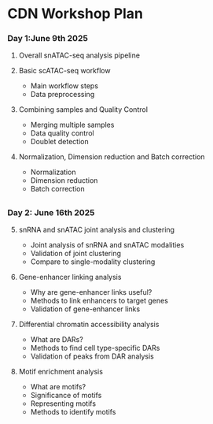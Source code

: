 # CDN Workshop Plan
   
   

### Day 1:June 9th 2025
    
1. Overall snATAC-seq analysis pipeline
2. Basic scATAC-seq workflow
    * Main workflow steps
    * Data preprocessing

3.  Combining samples and Quality Control
    * Merging multiple samples
    * Data quality control
    * Doublet detection

4. Normalization, Dimension reduction and Batch correction
    * Normalization
    * Dimension reduction
    * Batch correction

    
##
### Day 2: June 16th 2025
    
5. snRNA and snATAC joint analysis and clustering
    * Joint analysis of snRNA and snATAC modalities
    * Validation of joint clustering
    * Compare to single-modality clustering

6. Gene-enhancer linking analysis
    * Why are gene-enhancer links useful?
    * Methods to link enhancers to target genes
    * Validation of gene-enhancer links

7. Differential chromatin accessibility analysis
    * What are DARs?
    * Methods to find cell type-specific DARs
    * Validation of peaks from DAR analysis

8. Motif enrichment analysis
    * What are motifs?
    * Significance of motifs
    * Representing motifs
    * Methods to identify motifs
